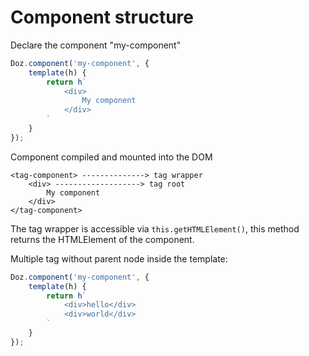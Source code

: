 # Component structure

Declare the component "my-component"

```js
Doz.component('my-component', {
    template(h) {
        return h`
            <div>
                My component
            </div>
        `
    }
});
```

Component compiled and mounted into the DOM

```   
<tag-component> --------------> tag wrapper
    <div> -------------------> tag root
        My component
    </div>
</tag-component>
```

The tag wrapper is accessible via `this.getHTMLElement()`, 
this method returns the HTMLElement of the component.

Multiple tag without parent node inside the template:

```js
Doz.component('my-component', {
    template(h) {
        return h`
            <div>hello</div>
            <div>world</div>
        `
    }
});
```
